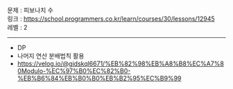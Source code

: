 문제 : 피보나치 수
<br>
링크 : https://school.programmers.co.kr/learn/courses/30/lessons/12945
<br>
레벨 : 2

---

- DP
- 나머지 연산 분배법칙 활용
- https://velog.io/@gidskql6671/%EB%82%98%EB%A8%B8%EC%A7%80Modulo-%EC%97%B0%EC%82%B0-%EB%B6%84%EB%B0%B0%EB%B2%95%EC%B9%99
